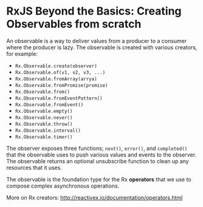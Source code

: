 # RxJS Beyond the Basics: Creating Observables from scratch

An observable is a way to deliver values from a producer to a consumer where the producer is lazy. The observable is created with various creators, for example:
- ``Rx.Observable.create(observer)``
- ``Rx.Observable.of(v1, v2, v3, ...)``
- ``Rx.Observable.fromArray(arrya)``
- ``Rx.Observable.fromPromise(promise)``
- ``Rx.Observable.from()``
- ``Rx.Observable.fromEventPattern()``
- ``Rx.Observable.fromEvent()``
- ``Rx.Observable.empty()``
- ``Rx.Observable.never()``
- ``Rx.Observable.throw()``
- ``Rx.Observable.interval()``
- ``Rx.Observable.timer()``

The observer exposes three functions; ``next()``, ``error()``, and ``completed()`` that the observable uses to push various values and events to the observer. The observable returns an optional unsubscribe function to clean up any resources that it uses.

The observable is the foundation type for the Rx **operators** that we use to compose complex asynchronous operations.

More on Rx creators: http://reactivex.io/documentation/operators.html

